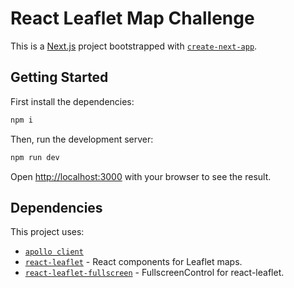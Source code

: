 # React Leaflet Map Challenge

This is a [Next.js](https://nextjs.org/) project bootstrapped with [`create-next-app`](https://github.com/vercel/next.js/tree/canary/packages/create-next-app).

## Getting Started
First install the dependencies:

```bash
npm i
```
Then, run the development server:

```bash
npm run dev
```

Open [http://localhost:3000](http://localhost:3000) with your browser to see the result.

## Dependencies

This project uses: 
 - [`apollo client`](https://www.apollographql.com/docs/react/)
 - [`react-leaflet`](https://github.com/PaulLeCam/react-leaflet) - React components for Leaflet maps.
 -  [`react-leaflet-fullscreen`](https://github.com/krvital/react-leaflet-fullscreen#readme) - FullscreenControl for react-leaflet.


